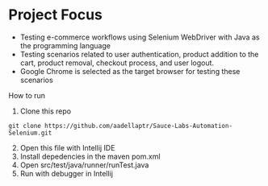 # Project Focus
* Testing e-commerce workflows using Selenium WebDriver with Java as the programming language
* Testing scenarios related to user authentication, product addition to the cart, product removal, checkout process, and user logout.
* Google Chrome is selected as the target browser for testing these scenarios

How to run
1. Clone this repo
```
git clone https://github.com/aadellaptr/Sauce-Labs-Automation-Selenium.git
```
2. Open this file with Intellij IDE
3. Install depedencies in the maven pom.xml
4. Open src/test/java/runner/runTest.java
5. Run with debugger in Intellij